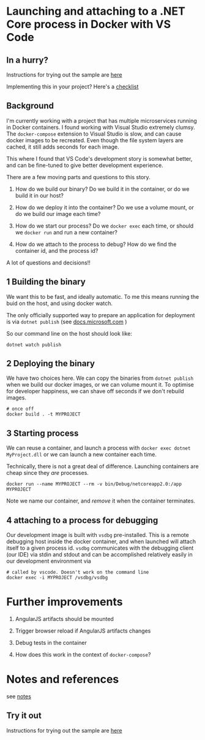 # Launching and attaching to a .NET Core process in Docker with VS Code

## In a hurry?

Instructions for trying out the sample are [here](RunTheDemo.md)

Implementing this in your project? Here's a [checklist](Checklist.md)

## Background

I'm currently working with a project that has multiple microservices
running in Docker containers. I found working with Visual Studio extremely
clumsy. The `docker-compose` extension to Visual Studio is slow, and can
cause docker images to be recreated. Even though the file system layers are cached,
it still adds seconds for each image.

This where I found that VS Code's development story is somewhat better, and
can be fine-tuned to give better development experience.

There are a few moving parts and questions to this story.

1. How do we build our binary? Do we build it in the container, or do we build it in our host?

2. How do we deploy it into the container? Do we use a volume mount, or do we build our image each time?

3. How do we start our process? Do we `docker exec` each time, or should we `docker run` and run a new container?

4. How do we attach to the process to debug? How do we find the container id, and the process id?

A lot of questions and decisions!!

## 1 Building the binary

We want this to be fast, and ideally automatic. To me this means running the buid on the host,
and using docker watch.

The only officially supported way to prepare an application for deployment is via `dotnet publish` (see [docs.microsoft.com](https://docs.microsoft.com/en-us/dotnet/core/tools/dotnet-publish?tabs=netcore2x) )

So our command line on the host should look like:

    dotnet watch publish

## 2 Deploying the binary

We have two choices here. We can copy the binaries from `dotnet publish` when we build
our docker images, or we can volume mount it. To optimise for developer happiness, we can shave off seconds if we don't rebuild images.

    # once off
    docker build . -t MYPROJECT

## 3 Starting process

We can reuse a container, and launch a process with `docker exec dotnet MyProject.dll`
or we can launch a new container each time.

Technically, there is not a great deal of difference. Launching containers are cheap since they _are_ processes.

    docker run --name MYPROJECT --rm -v bin/Debug/netcoreapp2.0:/app MYPROJECT

Note we name our container, and _remove_ it when the container terminates.

## 4 attaching to a process for debugging

Our development image is built with `vsdbg` pre-installed. This is a remote debugging host inside the docker container,
and when launched will attach itself to a given process id.  `vsdbg` communicates with the debugging client (our IDE) via
stdin and stdout and can be accomplished relatively easily in our development environment via

    # called by vscode. Doesn't work on the command line
    docker exec -i MYPROJECT /vsdbg/vsdbg


# Further improvements

1. AngularJS artifacts should be mounted

2. Trigger browser reload if AngularJS artifacts changes

3. Debug tests in the container

4. How does this work in the context of `docker-compose`?

# Notes and references

see [notes](Notes.md)

## Try it out

Instructions for trying out the sample are [here](RunTheDemo.md)
